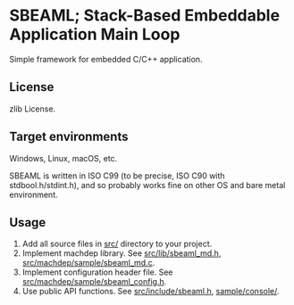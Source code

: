 SBEAML; Stack-Based Embeddable Application Main Loop
====================================================

Simple framework for embedded C/C++ application.

License
-------

zlib License.

Target environments
-------------------

Windows, Linux, macOS, etc.

SBEAML is written in ISO C99 (to be precise, ISO C90 with stdbool.h/stdint.h),
and so probably works fine on other OS and bare metal environment.

Usage
-----

1.  Add all source files in [src/](src/) directory to your project.
2.  Implement machdep library.
    See [src/lib/sbeaml_md.h](src/lib/sbeaml_md.h),
    [src/machdep/sample/sbeaml_md.c](src/machdep/sample/sbeaml_md.c).
3.  Implement configuration header file.
    See [src/machdep/sample/sbeaml_config.h](src/machdep/sample/sbeaml_config.h).
4.  Use public API functions.
    See [src/include/sbeaml.h](src/include/sbeaml.h),
    [sample/console/](sample/console/).
